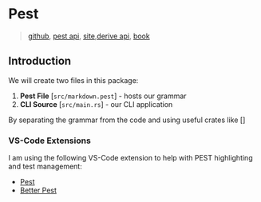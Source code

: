 # Pest
>
> [github](https://github.com/pest-parser/pest), [pest api](https://docs.rs/nom/latest/nom/), [site](https://pest.rs),[derive api](https://docs.rs/pest_derive/latest/pest_derive/index.html), [book](https://pest.rs/book/)

## Introduction

We will create two files in this package:

1. **Pest File** [`src/markdown.pest`] - hosts our grammar
2. **CLI Source** [`src/main.rs`] - our CLI application

By separating the grammar from the code and using useful crates like []

### VS-Code Extensions

I am using the following VS-Code extension to help with PEST highlighting and test management:

- [Pest](https://marketplace.visualstudio.com/items?itemName=xoronic.pestfile)
- [Better Pest](https://marketplace.visualstudio.com/items?itemName=m1guelpf.better-pest)
